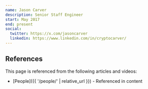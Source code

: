 ```yaml
---
name: Jason Carver
description: Senior Staff Engineer
start: May 2017
end: present
social:
  twitter: https://x.com/jasoncarver
  linkedin: https://www.linkedin.com/in/cryptocarver/
---
```


## References

This page is referenced from the following articles and videos:

- [People]({{ '/people/' | relative_url }}) - Referenced in content
